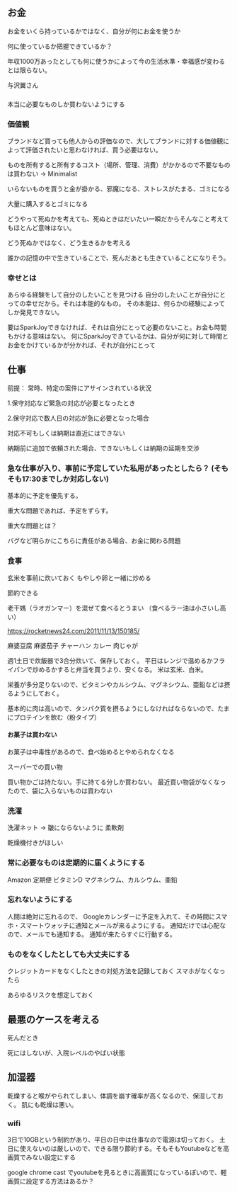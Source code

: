 ## お金

お金をいくら持っているかではなく、自分が何にお金を使うか

何に使っているか把握できているか？

年収1000万あったとしても何に使うかによって今の生活水準・幸福感が変わるとは限らない。


与沢翼さん

### 

本当に必要なものしか買わないようにする

### 価値観

ブランドなど買っても他人からの評価なので、大してブランドに対する価値観によって評価されたいと思わなければ、買う必要はない。

ものを所有すると所有するコスト（場所、管理、消費）がかかるので不要なものは買わない
→ Minimalist

いらないものを買うと金が掛かる、邪魔になる、ストレスがたまる、ゴミになる

大量に購入するとゴミになる

どうやって死ぬかを考えても、死ぬときはだいたい一瞬だからそんなこと考えてもほとんど意味はない。

どう死ぬかではなく、どう生きるかを考える

誰かの記憶の中で生きていることで、死んだあとも生きていることになりそう。

### 幸せとは

あらゆる経験をして自分のしたいことを見つける
自分のしたいことが自分にとっての幸せだから。それは本能的なもの。
その本能は、何らかの経験によってしか発見できない。

要はSparkJoyできなければ、それは自分にとって必要のないこと。お金も時間もかける意味はない。
何にSparkJoyできているかは、自分が何に対して時間とお金をかけているかが分かれば、それが自分にとって


## 仕事

前提：
常時、特定の案件にアサインされている状況

1.保守対応など緊急の対応が必要となったとき

2.保守対応で数人日の対応が急に必要となった場合

対応不可もしくは納期は直近にはできない

納期前に追加で依頼された場合、できないもしくは納期の延期を交渉


### 急な仕事が入り、事前に予定していた私用があったとしたら？ (そもそも17:30までしか対応しない)

基本的に予定を優先する。

重大な問題であれば、予定をずらす。

重大な問題とは？

バグなど明らかにこちらに責任がある場合、お金に関わる問題


### 食事

玄米を事前に炊いておく
もやしや卵と一緒に炒める

節約できる

老干媽（ラオガンマー）を混ぜて食べるとうまい （食べるラー油は小さいし高い）

https://rocketnews24.com/2011/11/13/150185/

麻婆豆腐
麻婆茄子
チャーハン
カレー
肉じゃが

週1土日で炊飯器で3合分炊いて、保存しておく。
平日はレンジで温めるかフライパンで炒めるかすると弁当を買うより、安くなる。
米は玄米、白米。

栄養が多分足りないので、ビタミンやカルシウム、マグネシウム、亜鉛などは摂るようにしておく。

基本的に肉は高いので、タンパク質を摂るようにしなければならないので、たまにプロテインを飲む（粉タイプ）

#### お菓子は買わない

お菓子は中毒性があるので、食べ始めるとやめられなくなる

スーパーでの買い物

買い物かごは持たない。手に持てる分しか買わない。
最近買い物袋がなくなったので、袋に入らないものは買わない

### 洗濯

洗濯ネット → 皺にならないように
柔軟剤

乾燥機付きがほしい

### 常に必要なものは定期的に届くようにする

Amazon 定期便
ビタミンD
マグネシウム、カルシウム、亜鉛

### 忘れないようにする

人間は絶対に忘れるので、
Googleカレンダーに予定を入れて、その時間にスマホ・スマートウォッチに通知とメールが来るようにする。
通知だけでは心配なので、メールでも通知する。
通知が来たらすぐに行動する。

### ものをなくしたとしても大丈夫にする

クレジットカードをなくしたときの対処方法を記録しておく
スマホがなくなったら

あらゆるリスクを想定しておく

## 最悪のケースを考える

死んだとき

死にはしないが、入院レベルのやばい状態

## 加湿器

乾燥すると喉がやられてしまい、体調を崩す確率が高くなるので、保湿しておく。
肌にも乾燥は悪い。

### wifi

3日で10GBという制約があり、平日の日中は仕事なので電源は切っておく。
土日に使えないのは厳しいので、できる限り節約する。そもそもYoutubeなどを高画質でみない設定にする

google chrome cast でyoutubeを見るときに高画質になっているぽいので、軽画質に設定する方法はあるか？
